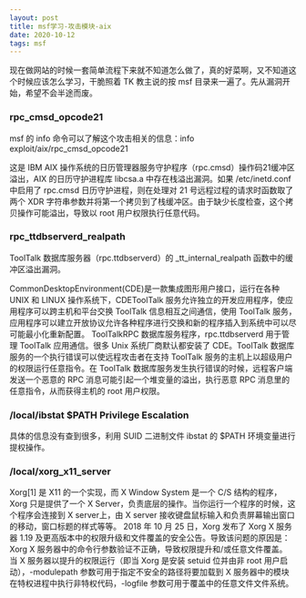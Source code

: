 ```yaml
---
layout: post
title: msf学习-攻击模块-aix
date: 2020-10-12
tags: msf  
---
```


现在做网站的时候一套简单流程下来就不知道怎么做了，真的好菜啊，又不知道这个时候应该怎么学习，干脆照着 TK 教主说的按 msf 目录来一遍了。先从漏洞开始，希望不会半途而废。

### rpc_cmsd_opcode21

msf 的 info 命令可以了解这个攻击相关的信息：info exploit/aix/rpc_cmsd_opcode21

这是 IBM AIX 操作系统的日历管理器服务守护程序（rpc.cmsd）操作码21缓冲区溢出，AIX 的日历守护进程库 libcsa.a 中存在栈溢出漏洞。如果 /etc/inetd.conf 中启用了 rpc.cmsd 日历守护进程，则在处理对 21 号远程过程的请求时函数取了两个 XDR 字符串参数并将第一个拷贝到了栈缓冲区。由于缺少长度检查，这个拷贝操作可能溢出，导致以 root 用户权限执行任意代码。

### rpc_ttdbserverd_realpath

ToolTalk 数据库服务器（rpc.ttdbserverd）的 _tt_internal_realpath 函数中的缓冲区溢出漏洞。

CommonDesktopEnvironment(CDE)是一款集成图形用户接口，运行在各种 UNIX 和 LINUX 操作系统下，CDEToolTalk 服务允许独立的开发应用程序，使应用程序可以跨主机和平台交换 ToolTalk 信息相互之间通信，使用 ToolTalk 服务，应用程序可以建立开放协议允许各种程序进行交换和新的程序插入到系统中可以尽可能最小化重新配置。 ToolTalkRPC 数据库服务程序，rpc.ttdbserverd 用于管理 ToolTalk 应用通信。很多 Unix 系统厂商默认都安装了 CDE。ToolTalk 数据库服务的一个执行错误可以使远程攻击者在支持 ToolTalk 服务的主机上以超级用户的权限运行任意指令。在 ToolTalk 数据库服务发生执行错误的时候，远程客户端发送一个恶意的 RPC 消息可能引起一个堆变量的溢出，执行恶意 RPC 消息里的任意指令，从而获得主机的 root 用户权限。

### /local/ibstat $PATH Privilege Escalation

具体的信息没有查到很多，利用 SUID 二进制文件 ibstat 的 $PATH 环境变量进行提权操作。

### /local/xorg_x11_server

Xorg[1] 是 X11 的一个实现，而 X Window System 是一个 C/S 结构的程序，Xorg 只是提供了一个 X Server，负责底层的操作。当你运行一个程序的时候，这个程序会连接到 X server上，由 X server 接收键盘鼠标输入和负责屏幕输出窗口的移动，窗口标题的样式等等。 
2018 年 10 月 25 日，Xorg 发布了 Xorg X 服务器 1.19 及更高版本中的权限升级和文件覆盖的安全公告。导致该问题的原因是： Xorg X 服务器中的命令行参数验证不正确，导致权限提升和/或任意文件覆盖。
当 X 服务器以提升的权限运行（即当 Xorg 是安装 setuid 位并由非 root 用户启动），-modulepath 参数可用于指定不安全的路径将要加载到 X 服务器中的模块在特权进程中执行非特权代码，-logfile 参数可用于覆盖中的任意文件文件系统。